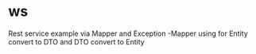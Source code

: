# ws
Rest service example via Mapper and Exception
-Mapper using for Entity convert to DTO and DTO convert to Entity
